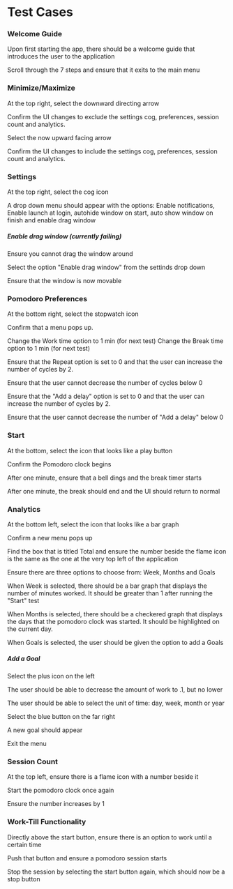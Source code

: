 # Test Cases

### Welcome Guide

Upon first starting the app, there should be a welcome guide that introduces the user to the application

Scroll through the 7 steps and ensure that it exits to the main menu

### Minimize/Maximize

At the top right, select the downward directing arrow

Confirm the UI changes to exclude the settings cog, preferences, session count and analytics.

Select the now upward facing arrow

Confirm the UI changes to include the settings cog, preferences, session count and analytics.

### Settings

At the top right, select the cog icon

A drop down menu should appear with the options: Enable notifications, Enable launch at login, autohide window on start, auto show window on finish and enable drag window

##### Enable drag window (currently failing)

Ensure you cannot drag the window around

Select the option "Enable drag window" from the settinds drop down

Ensure that the window is now movable

### Pomodoro Preferences

At the bottom right, select the stopwatch icon

Confirm that a menu pops up.

Change the Work time option to 1 min (for next test)
Change the Break time option to 1 min (for next test)

Ensure that the Repeat option is set to 0 and that the user can increase the number of cycles by 2.

Ensure that the user cannot decrease the number of cycles below 0

Ensure that the "Add a delay" option is set to 0 and that the user can increase the number of cycles by 2.

Ensure that the user cannot decrease the number of "Add a delay" below 0

### Start

At the bottom, select the icon that looks like a play button

Confirm the Pomodoro clock begins

After one minute, ensure that a bell dings and the break timer starts

After one minute, the break should end and the UI should return to normal

### Analytics

At the bottom left, select the icon that looks like a bar graph

Confirm a new menu pops up

Find the box that is titled Total and ensure the number beside the flame icon is the same as the one at the very top left of the application

Ensure there are three options to choose from: Week, Months and Goals

When Week is selected, there should be a bar graph that displays the number of minutes worked. It should be greater than 1 after running the "Start" test

When Months is selected, there should be a checkered graph that displays the days that the pomodoro clock was started. It should be highlighted on the current day.

When Goals is selected, the user should be given the option to add a Goals

##### Add a Goal

Select the plus icon on the left

The user should be able to decrease the amount of work to .1, but no lower

The user should be able to select the unit of time: day, week, month or year

Select the blue button on the far right

A new goal should appear

Exit the menu

### Session Count

At the top left, ensure there is a flame icon with a number beside it

Start the pomodoro clock once again

Ensure the number increases by 1

### Work-Till Functionality

Directly above the start button, ensure there is an option to work until a certain time

Push that button and ensure a pomodoro session starts

Stop the session by selecting the start button again, which should now be a stop button
